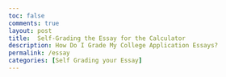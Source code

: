 ```yaml
---
toc: false
comments: true
layout: post
title:  Self-Grading the Essay for the Calculator
description: How Do I Grade My College Application Essays?
permalink: /essay
categories: [Self Grading your Essay]
---
```

